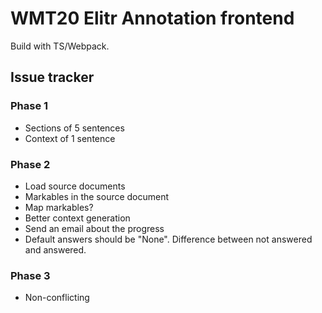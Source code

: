 # WMT20 Elitr Annotation frontend

Build with TS/Webpack.

## Issue tracker

### Phase 1

- Sections of 5 sentences
- Context of 1 sentence

### Phase 2

- Load source documents
- Markables in the source document
- Map markables?
- Better context generation
- Send an email about the progress
- Default answers should be "None". Difference between not answered and answered.

### Phase 3

- Non-conflicting